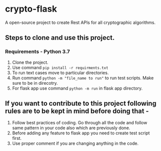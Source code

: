 # crypto-flask

A open-source project to create Rest APIs for all cryptographic algorithms.

## Steps to clone and use this project.

### Requirements - Python 3.7 

1. Clone the project.
2. Use command `pip install -r requirments.txt`
3. To run text  cases move to particular directories.
4. Run command `python -m "file_name to run"` to run test scripts. Make sure to be in direcotry.
5. For flask app use command `python -m run` in flask app directory.


## If you want to contribute to this project following rules are to be kept in mind before doing that -

1. Follow best practices of coding. Go through all the code and follow same pattern in your code also which are previously done.
2. Before adding any feature to flask app you need to create test script first.
3. Use proper comment if you are changing anything in the code.
